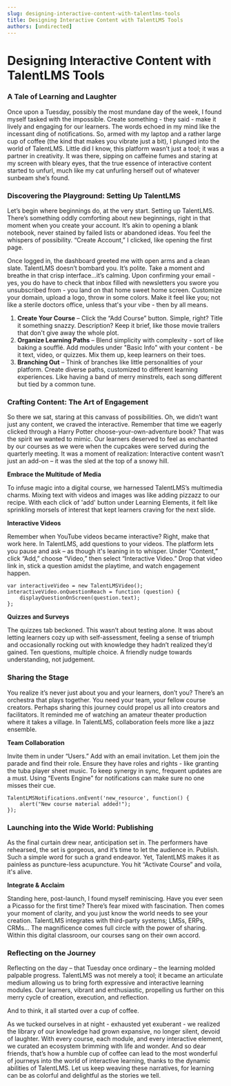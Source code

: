 ```yaml
---
slug: designing-interactive-content-with-talentlms-tools
title: Designing Interactive Content with TalentLMS Tools
authors: [undirected]
---
```



# Designing Interactive Content with TalentLMS Tools

### A Tale of Learning and Laughter

Once upon a Tuesday, possibly the most mundane day of the week, I found myself tasked with the impossible. Create something - they said - make it lively and engaging for our learners. The words echoed in my mind like the incessant ding of notifications. So, armed with my laptop and a rather large cup of coffee (the kind that makes you vibrate just a bit), I plunged into the world of TalentLMS. Little did I know, this platform wasn’t just a tool; it was a partner in creativity. It was there, sipping on caffeine fumes and staring at my screen with bleary eyes, that the true essence of interactive content started to unfurl, much like my cat unfurling herself out of whatever sunbeam she’s found.

### Discovering the Playground: Setting Up TalentLMS

Let’s begin where beginnings do, at the very start. Setting up TalentLMS. There’s something oddly comforting about new beginnings, right in that moment when you create your account. It’s akin to opening a blank notebook, never stained by failed lists or abandoned ideas. You feel the whispers of possibility. “Create Account,” I clicked, like opening the first page.

Once logged in, the dashboard greeted me with open arms and a clean slate. TalentLMS doesn’t bombard you. It’s polite. Take a moment and breathe in that crisp interface…it’s calming. Upon confirming your email - yes, you do have to check that inbox filled with newsletters you swore you unsubscribed from - you land on that home sweet home screen. Customize your domain, upload a logo, throw in some colors. Make it feel like you; not like a sterile doctors office, unless that's your vibe - then by all means.

1. **Create Your Course** – Click the “Add Course” button. Simple, right? Title it something snazzy. Description? Keep it brief, like those movie trailers that don't give away the whole plot.
2. **Organize Learning Paths** – Blend simplicity with complexity - sort of like baking a soufflé. Add modules under "Basic Info" with your content - be it text, video, or quizzes. Mix them up, keep learners on their toes.
3. **Branching Out** – Think of branches like little personalities of your platform. Create diverse paths, customized to different learning experiences. Like having a band of merry minstrels, each song different but tied by a common tune.

### Crafting Content: The Art of Engagement

So there we sat, staring at this canvass of possibilities. Oh, we didn’t want just any content, we craved the interactive. Remember that time we eagerly clicked through a Harry Potter choose-your-own-adventure book? That was the spirit we wanted to mimic. Our learners deserved to feel as enchanted by our courses as we were when the cupcakes were served during the quarterly meeting. It was a moment of realization: Interactive content wasn’t just an add-on – it was the sled at the top of a snowy hill.

**Embrace the Multitude of Media** 

To infuse magic into a digital course, we harnessed TalentLMS’s multimedia charms. Mixing text with videos and images was like adding pizzazz to our recipe. With each click of 'add' button under Learning Elements, it felt like sprinkling morsels of interest that kept learners craving for the next slide.

**Interactive Videos**

Remember when YouTube videos became interactive? Right, make that work here. In TalentLMS, add questions to your videos. The platform lets you pause and ask – as though it's leaning in to whisper. Under “Content,” click “Add,” choose “Video,” then select “Interactive Video.” Drop that video link in, stick a question amidst the playtime, and watch engagement happen.

```
var interactiveVideo = new TalentLMSVideo();
interactiveVideo.onQuestionReach = function (question) {
    displayQuestionOnScreen(question.text);
};
```

**Quizzes and Surveys**

The quizzes tab beckoned. This wasn’t about testing alone. It was about letting learners cozy up with self-assessment, feeling a sense of triumph and occasionally rocking out with knowledge they hadn’t realized they’d gained. Ten questions, multiple choice. A friendly nudge towards understanding, not judgement.

### Sharing the Stage

You realize it’s never just about you and your learners, don’t you? There’s an orchestra that plays together. You need your team, your fellow course creators. Perhaps sharing this journey could propel us all into creators and facilitators. It reminded me of watching an amateur theater production where it takes a village. In TalentLMS, collaboration feels more like a jazz ensemble.

**Team Collaboration**

Invite them in under “Users.” Add with an email invitation. Let them join the parade and find their role. Ensure they have roles and rights - like granting the tuba player sheet music. To keep synergy in sync, frequent updates are a must. Using “Events Engine” for notifications can make sure no one misses their cue.

```
TalentLMSNotifications.onEvent('new_resource', function() {
    alert("New course material added!");
});
```

### Launching into the Wide World: Publishing

As the final curtain drew near, anticipation set in. The performers have rehearsed, the set is gorgeous, and it’s time to let the audience in. Publish. Such a simple word for such a grand endeavor. Yet, TalentLMS makes it as painless as puncture-less acupuncture. You hit “Activate Course” and voila, it's alive.

**Integrate & Acclaim**

Standing here, post-launch, I found myself reminiscing. Have you ever seen a Picasso for the first time? There’s fear mixed with fascination. Then comes your moment of clarity, and you just know the world needs to see your creation. TalentLMS integrates with third-party systems; LMSs, ERPs, CRMs… The magnificence comes full circle with the power of sharing. Within this digital classroom, our courses sang on their own accord.

### Reflecting on the Journey

Reflecting on the day – that Tuesday once ordinary – the learning molded palpable progress. TalentLMS was not merely a tool; it became an articulate medium allowing us to bring forth expressive and interactive learning modules. Our learners, vibrant and enthusiastic, propelling us further on this merry cycle of creation, execution, and reflection.

And to think, it all started over a cup of coffee.

As we tucked ourselves in at night - exhausted yet exuberant - we realized the library of our knowledge had grown expansive, no longer silent, devoid of laughter. With every course, each module, and every interactive element, we curated an ecosystem brimming with life and wonder. And so dear friends, that’s how a humble cup of coffee can lead to the most wonderful of journeys into the world of interactive learning, thanks to the dynamic abilities of TalentLMS. Let us keep weaving these narratives, for learning can be as colorful and delightful as the stories we tell.